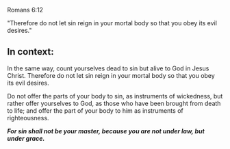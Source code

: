
Romans 6:12

"Therefore do not let sin reign in your mortal body so that you obey its evil desires."


In context:
-----------

In the same way, count yourselves dead to sin but alive to God in Jesus Christ.
Therefore do not let sin reign in your mortal body so that you obey its evil desires.

Do not offer the parts of your body to sin, as instruments of wickedness, but rather 
offer yourselves to God, as those who have been brought from death to life; and 
offer the part of your body to him as instruments of righteousness.

***For sin shall not be your master, because you are not under law, but under grace.***

